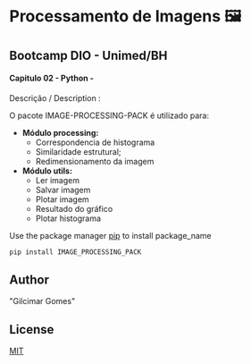 # Processamento de Imagens :framed_picture: 

## Bootcamp DIO - Unimed/BH

#### Capitulo 02 - Python - 

Descrição / Description :

O pacote IMAGE-PROCESSING-PACK é utilizado para: 

- **Módulo processing:**
  - Correspondencia de histograma
  - Similaridade estrutural;
  - Redimensionamento da imagem
- **Módulo utils:**
  - Ler imagem
  - Salvar imagem
  - Plotar imagem
  - Resultado do gráfico
  - Plotar histograma



Use the package manager [pip](https://pip.pypa.io/en/stable/) to install package_name

```bash
pip install IMAGE_PROCESSING_PACK
```



## Author
"Gilcimar Gomes"

## License
[MIT](https://choosealicense.com/licenses/mit/)